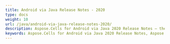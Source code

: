 ```yaml
---
title: Android via Java Release Notes - 2020
type: docs
weight: 10
url: /java/android-via-java-release-notes-2020/
description: Aspose.Cells for Android via Java 2020 Release Notes – the latest enhancements, new features, and fixes.
keywords: Aspose.Cells for Android via Java 2020 Release Notes, Aspose.Cells for Android via Java 2020 updates and fixes
---
```



